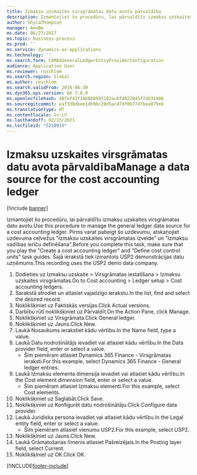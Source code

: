 ```yaml
---
title: Izmaksu uzskaites virsgrāmatas datu avota pārvaldība
description: Izmantojiet šo procedūru, lai pārvaldītu izmaksu uzskaites virsgrāmatas datu avotu.
author: ShylaThompson
manager: AnnBe
ms.date: 06/27/2017
ms.topic: business-process
ms.prod: ''
ms.service: dynamics-ax-applications
ms.technology: ''
ms.search.form: CAMAXGeneralLedgerEntryProviderConfiguration
audience: Application User
ms.reviewer: roschlom
ms.search.region: Global
ms.author: roschlom
ms.search.validFrom: 2016-06-30
ms.dyn365.ops.version: AX 7.0.0
ms.openlocfilehash: 48fef42f1866b0995182ac6fd022045f7dd31906
ms.sourcegitcommit: eaf330dbee1db96c20d5ac479f007747bea079eb
ms.translationtype: HT
ms.contentlocale: lv-LV
ms.lasthandoff: 02/15/2021
ms.locfileid: "5218915"
---
```

# <a name="manage-a-data-source-for-the-cost-accounting-ledger"></a><span data-ttu-id="e94ee-103">Izmaksu uzskaites virsgrāmatas datu avota pārvaldība</span><span class="sxs-lookup"><span data-stu-id="e94ee-103">Manage a data source for the cost accounting ledger</span></span>

[!include [banner](../../includes/banner.md)]

<span data-ttu-id="e94ee-104">Izmantojiet šo procedūru, lai pārvaldītu izmaksu uzskaites virsgrāmatas datu avotu.</span><span class="sxs-lookup"><span data-stu-id="e94ee-104">Use this procedure to manage the general ledger data source for a cost accounting ledger.</span></span> <span data-ttu-id="e94ee-105">Pirms varat pabeigt šo uzdevumu, atskaņojiet uzdevuma ceļvežus "Izmaksu uzskaites virsgrāmatas izveide" un "Izmaksu vadības ierīču definēšana".</span><span class="sxs-lookup"><span data-stu-id="e94ee-105">Before you complete this task, make sure that you play the "Create a cost accounting ledger" and "Define cost control units" task guides.</span></span> <span data-ttu-id="e94ee-106">Šajā ierakstā tiek izmantots USP2 demonstrācijas datu uzņēmums.</span><span class="sxs-lookup"><span data-stu-id="e94ee-106">This recording uses the USP2 demo data company.</span></span>

1. <span data-ttu-id="e94ee-107">Dodieties uz Izmaksu uzskaite > Virsgrāmatas iestatīšana > Izmaksu uzskaites virsgrāmatas.</span><span class="sxs-lookup"><span data-stu-id="e94ee-107">Go to Cost accounting > Ledger setup > Cost accounting ledgers.</span></span>
2. <span data-ttu-id="e94ee-108">Sarakstā atrodiet un atlasiet vajadzīgo ierakstu.</span><span class="sxs-lookup"><span data-stu-id="e94ee-108">In the list, find and select the desired record.</span></span>
3. <span data-ttu-id="e94ee-109">Noklikšķiniet uz Faktiskās versijas.</span><span class="sxs-lookup"><span data-stu-id="e94ee-109">Click Actual versions.</span></span>
4. <span data-ttu-id="e94ee-110">Darbību rūtī noklikšķiniet uz Pārvaldīt.</span><span class="sxs-lookup"><span data-stu-id="e94ee-110">On the Action Pane, click Manage.</span></span>
5. <span data-ttu-id="e94ee-111">Noklikšķiniet uz Virsgrāmata.</span><span class="sxs-lookup"><span data-stu-id="e94ee-111">Click General ledger.</span></span>
6. <span data-ttu-id="e94ee-112">Noklikšķiniet uz Jauns.</span><span class="sxs-lookup"><span data-stu-id="e94ee-112">Click New.</span></span>
7. <span data-ttu-id="e94ee-113">Laukā Nosaukums ierakstiet kādu vērtību.</span><span class="sxs-lookup"><span data-stu-id="e94ee-113">In the Name field, type a value.</span></span>
8. <span data-ttu-id="e94ee-114">Laukā Datu nodrošinātājs ievadiet vai atlasiet kādu vērtību.</span><span class="sxs-lookup"><span data-stu-id="e94ee-114">In the Data provider field, enter or select a value.</span></span>
    * <span data-ttu-id="e94ee-115">Šim piemēram atlasiet Dynamics 365 Finance - Virsgrāmatas ieraksti.</span><span class="sxs-lookup"><span data-stu-id="e94ee-115">For this example, select Dynamics 365 Finance - General ledger entries.</span></span>  
9. <span data-ttu-id="e94ee-116">Laukā Izmaksu elementa dimensija ievadiet vai atlasiet kādu vērtību.</span><span class="sxs-lookup"><span data-stu-id="e94ee-116">In the Cost element dimension field, enter or select a value.</span></span>
    * <span data-ttu-id="e94ee-117">Šim piemēram atlasiet Izmaksu elementi.</span><span class="sxs-lookup"><span data-stu-id="e94ee-117">For this example, select Cost elements.</span></span>  
10. <span data-ttu-id="e94ee-118">Noklikšķiniet uz Saglabāt.</span><span class="sxs-lookup"><span data-stu-id="e94ee-118">Click Save.</span></span>
11. <span data-ttu-id="e94ee-119">Noklikšķiniet uz Konfigurēt datu nodrošinātāju.</span><span class="sxs-lookup"><span data-stu-id="e94ee-119">Click Configure data provider.</span></span>
12. <span data-ttu-id="e94ee-120">Laukā Juridiska persona ievadiet vai atlasiet kādu vērtību.</span><span class="sxs-lookup"><span data-stu-id="e94ee-120">In the Legal entity field, enter or select a value.</span></span>
    * <span data-ttu-id="e94ee-121">Šim piemēram atlasiet vienumu USP2.</span><span class="sxs-lookup"><span data-stu-id="e94ee-121">For this example, select USP2.</span></span>  
13. <span data-ttu-id="e94ee-122">Noklikšķiniet uz Jauns.</span><span class="sxs-lookup"><span data-stu-id="e94ee-122">Click New.</span></span>
14. <span data-ttu-id="e94ee-123">Laukā Grāmatošanas līmenis atlasiet Pašreizējais.</span><span class="sxs-lookup"><span data-stu-id="e94ee-123">In the Posting layer field, select Current.</span></span>
15. <span data-ttu-id="e94ee-124">Noklikšķiniet uz OK.</span><span class="sxs-lookup"><span data-stu-id="e94ee-124">Click OK.</span></span>



[!INCLUDE[footer-include](../../../includes/footer-banner.md)]